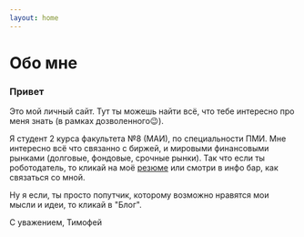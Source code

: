 ```yaml
---
layout: home
---
```

# Обо мне

### Привет
Это мой личный сайт. Тут ты можешь найти всё, что тебе интересно про меня знать (в рамках дозволенного😉). 

Я студент 2 курса факультета №8 (МАИ), по специальности ПМИ. Мне интересно всё что связанно с биржей, и мировыми финансовыми рынками (долговые, фондовые, срочные рынки). Так что если ты роботодатель, то кликай на моё [резюме](https://hh.ru/resume/f20c47f7ff02dcdb640039ed1f7a4770583567) или смотри в инфо бар, как связаться со мной.

Ну я если, ты просто попутчик, которому возможно нравятся мои мысли и идеи, то кликай в "Блог".

С уважением, Тимофей
